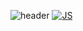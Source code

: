 ![header](https://capsule-render.vercel.app/api?type=soft&color=auto&height=300&section=header&text=WooJin%20CodingDiary&fontSize=60)
[![JS](https://img.shields.io/badge/JavaScript-F7DF1E?style=flat-square&logo=JavaScript&logoColor=black)](github.com/Joowon0220/TODO-List)

